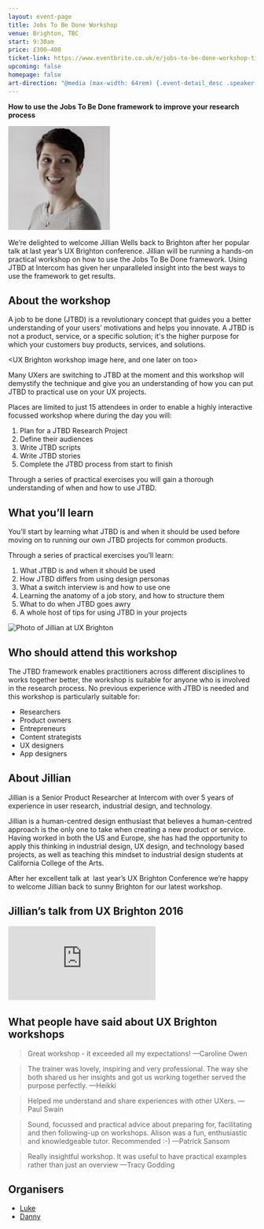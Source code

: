 ```yaml
---
layout: event-page  
title: Jobs To Be Done Workshop
venue: Brighton, TBC
start: 9:30am
price: £300–400
ticket-link: https://www.eventbrite.co.uk/e/jobs-to-be-done-workshop-tickets-34417737379
upcoming: false
homepage: false
art-direction: "@media (max-width: 64rem) {.event-detail_desc .speaker-photo{width: 90%; max-width: 100px;}} @media (min-width: 60rem) {.event-detail_desc .speaker-photo {width: 30%; float: left; padding-right: 1em}} .speaker-photo {margin: 0; padding: 0; border: 0}"
---
```


__How to use the Jobs To Be Done framework to improve your research process__

<img id="Jillian" src="../assets/2017-jtbdWorkshop/Jillian.jpg" alt="Photo of Jillian" class="speaker-photo">

We’re delighted to welcome Jillian Wells back to Brighton after her popular talk at last year’s UX Brighton conference. Jillian will be running a hands-on practical workshop on how to use the Jobs To Be Done framework. Using JTBD at Intercom has given her unparalleled insight into the best ways to use the framework to get results.
## About the workshop

A job to be done (JTBD) is a revolutionary concept that guides you a better understanding of your users’ motivations and helps you innovate. A JTBD is not a product, service, or a specific solution; it's the higher purpose for which your customers buy products, services, and solutions.

<UX Brighton workshop image here, and one later on too>

Many UXers are switching to JTBD at the moment and this workshop will demystify the technique and give you an understanding of how you can put JTBD to practical use on your UX projects. 

Places are limited to just 15 attendees in order to enable a highly interactive focussed workshop where during the day you will:

1. Plan for a JTBD Research Project
2. Define their audiences
3. Write JTBD scripts
4. Write JTBD stories
5. Complete the JTBD process from start to finish

Through a series of practical exercises you will gain a thorough understanding of when and how to use JTBD.

## What you’ll learn

You’ll start by learning what JTBD is and when it should be used before moving on to running our own JTBD projects for common products.

Through a series of practical exercises you’ll learn:

1. What JTBD is and when it should be used 
2. How JTBD differs from using design personas
3. What a switch interview is and how to use one
4. Learning the anatomy of a job story, and how to structure them
5. What to do when JTBD goes awry
6. A whole host of tips for using JTBD in your projects

<img id="JillianUXBri" src="../assets/2017-jtbdWorkshop/JillianUXBri.jpg" alt="Photo of Jillian at UX Brighton" class="speaker-photo">

## Who should attend this workshop

The JTBD framework enables practitioners across different disciplines to works together better, the workshop is suitable for anyone who is involved in the research process. No previous experience with JTBD is needed and this workshop is particularly suitable for:

* Researchers
* Product owners
* Entrepreneurs
* Content strategists
* UX designers
* App designers

## About Jillian

Jillian is a Senior Product Researcher at Intercom with over 5 years of experience in user research, industrial design, and technology.

Jillian is a human-centred design enthusiast that believes a human-centred approach is the only one to take when creating a new product or service. Having worked in both the US and Europe, she has had the opportunity to apply this thinking in industrial design, UX design, and technology based projects, as well as teaching this mindset to industrial design students at California College of the Arts.

After her excellent talk at  last year’s UX Brighton Conference we’re happy to welcome Jillian back to sunny Brighton for our latest workshop. 

## Jillian’s talk from UX Brighton 2016

<div class="responsive-height-limiter"><div class="embed-container vga"><iframe src="https://www.youtube.com/embed/85VeGQeKq7k" frameborder="0" scrolling="no" allowfullscreen></iframe></div></div>

## What people have said about UX Brighton workshops

> Great workshop - it exceeded all my expectations!
—Caroline Owen

> The trainer was lovely, inspiring and very professional. The way she both shared us her insights and got us working together served the purpose perfectly.
—Heikki

> Helped me understand and share experiences with other UXers.
—Paul Swain

> Sound, focussed and practical advice about preparing for, facilitating and then following-up on workshops. Alison was a fun, enthusiastic and knowledgeable tutor. Recommended :-)
—Patrick Sansom

> Really insightful workshop. It was useful to have practical examples rather than just an overview
—Tracy Godding


## Organisers

- <a href="http://uxbrighton.org.uk/about/#luke">Luke</a>
- <a href="http://uxbrighton.org.uk/about/#danny">Danny</a>
